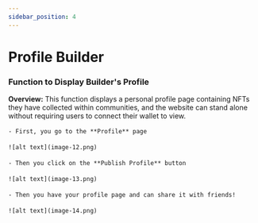 ```yaml
---
sidebar_position: 4
---
```


# Profile Builder

### Function to Display Builder's Profile

**Overview:**
This function displays a personal profile page containing NFTs they have collected within communities, and the website can stand alone without requiring users to connect their wallet to view.

    - First, you go to the **Profile** page

    ![alt text](image-12.png)

    - Then you click on the **Publish Profile** button

    ![alt text](image-13.png)

    - Then you have your profile page and can share it with friends!

    ![alt text](image-14.png)
